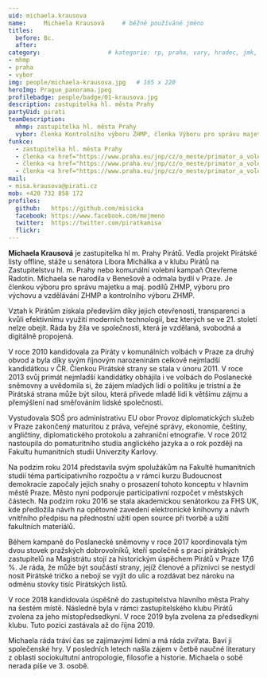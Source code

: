 ```yaml
---
uid: michaela.krausova
name:     Michaela Krausová  	# běžně používáné jméno
titles:
  before: Bc.
  after:
category:                 	# kategorie: rp, praha, vary, hradec, jmk, senat
- mhmp
- praha
- vybor
img: people/michaela-krausova.jpg   # 165 x 220
heroImg: Prague_panorama.jpeg
profilebadge: people/badge/01-krausova.jpg
description: zastupitelka hl. města Prahy
partyUid: pirati
teamDescription:
  mhmp: zastupitelka hl. města Prahy
  vybor: členka Kontrolního výboru ZHMP, členka Výboru pro správu majetku, majetkové podíly a podporu podnikání ZHMP, členka Výboru pro výchovu a vzdělávání ZHMP
funkce: 
  - zastupitelka hl. města Prahy
  - členka <a href="https://www.praha.eu/jnp/cz/o_meste/primator_a_volene_organy/zastupitelstvo/vybory_zastupitelstva/index.html?committeeId=33586">Kontrolního výboru ZHMP</a>
  - členka <a href="https://www.praha.eu/jnp/cz/o_meste/primator_a_volene_organy/zastupitelstvo/vybory_zastupitelstva/index.html?committeeId=33584">Výboru pro správu majetku, majetkové podíly a podporu podnikání ZHMP</a>
  - členka <a href="https://www.praha.eu/jnp/cz/o_meste/primator_a_volene_organy/zastupitelstvo/vybory_zastupitelstva/index.html?committeeId=33578">Výboru pro výchovu a vzdělávání ZHMP</a>
mail:
- misa.krausova@pirati.cz
mob: +420 732 858 172
profiles:
  github:   https://github.com/misicka     
  facebook: https://www.facebook.com/mejmeno   
  twitter: 	https://twitter.com/piratkamisa  
  flickr:		
---
```


**Michaela Krausová** je zastupitelka hl m. Prahy Pirátů. Vedla projekt Pirátské listy offline, stáže u senátora Libora Michálka a v klubu Pirátů na Zastupitelstvu hl. m. Prahy nebo komunální volební kampaň Otevřeme Radotín. Michaela se narodila v Benešově a odmala bydlí v Praze. Je členkou výboru pro správu majetku a maj. podílů ZHMP, výboru pro výchovu a vzdělávání ZHMP a kontrolního výboru ZHMP.

Vztah k Pirátům získala především díky jejich otevřenosti, transparenci a kvůli efektivnímu využití moderních technologií, bez kterých se ve 21. století nelze obejít. Ráda by žila ve společnosti, která je vzdělaná, svobodná a digitálně propojená.

V roce 2010 kandidovala za Piráty v komunálních volbách v Praze za druhý obvod a byla díky svým říjnovým narozeninám celkově nejmladší kandidátkou v ČR. Členkou Pirátské strany se stala v únoru 2011. V roce 2013 svůj primát nejmladší kandidátky obhájila i ve volbách do Poslanecké sněmovny a uvědomila si, že zájem mladých lidí o politiku je tristní a že Pirátská strana může být silou, která přivede mladé lidi k většímu zájmu a přemýšlení nad směřováním lidské společnosti.

Vystudovala SOŠ pro administrativu EU obor Provoz diplomatických služeb v Praze zakončený maturitou z práva, veřejné správy, ekonomie, češtiny, angličtiny, diplomatického protokolu a zahraniční etnografie. V roce 2012 nastoupila do pomaturitního studia anglického jazyka a o rok později na Fakultu humanitních studií Univerzity Karlovy.

Na podzim roku 2014 představila svým spolužákům na Fakultě humanitních studií téma participativního rozpočtu a v rámci kurzu Budoucnost demokracie započaly jejich snahy o prosazení tohoto konceptu v hlavním městě Praze. Město nyní podporuje participativní rozpočet v městských částech. Na podzim roku 2016 se stala akademickou senátorkou za FHS UK, kde předložila návrh na opětovné zavedení elektronické knihovny a návrh vnitřního předpisu na přednostní užití open source při tvorbě a užití fakultních materiálů.

Během kampaně do Poslanecké sněmovny v roce 2017 koordinovala tým dvou stovek pražských dobrovolníků, kteří společně s prací pirátských zastupitelů na Magistrátu stojí za historickým úspěchem Pirátů v Praze 17,6 %. Je ráda, že může být součástí strany, jejíž členové a příznivci se nestydí nosit Pirátské tričko a nebojí se vyjít do ulic a rozdávat bez nároku na odměnu stovky tisíc Pirátských listů.

V roce 2018 kandidovala úspěšně do zastupitelstva hlavního města Prahy na šestém místě. Následně byla v rámci zastupitelského klubu Pirátů zvolena za jeho místopředsedkyni. V roce 2019 byla zvolena za předsedkyni klubu. Tuto pozici zastávala až do října 2019.

Michaela ráda tráví čas se zajímavými lidmi a má ráda zvířata. Baví ji společenské hry. V posledních letech našla zájem v četbě naučné literatury z oblasti sociokultutní antropologie, filosofie a historie. Michaela o sobě nerada píše ve 3. osobě.
